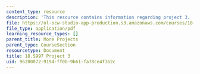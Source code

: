 ```yaml
---
content_type: resource
description: 'This resource contains information regarding project 3. '
file: https://ol-ocw-studio-app-production.s3.amazonaws.com/courses/18-s997-introduction-to-matlab-programming-fall-2011/962800729194ff0b9b61fa78ce4f362c_MIT18_S997F11_Project_3.pdf
file_type: application/pdf
learning_resource_types: []
parent_title: More Projects
parent_type: CourseSection
resourcetype: Document
title: 18.S997 Project 3
uid: 96280072-9194-ff0b-9b61-fa78ce4f362c
---
```

